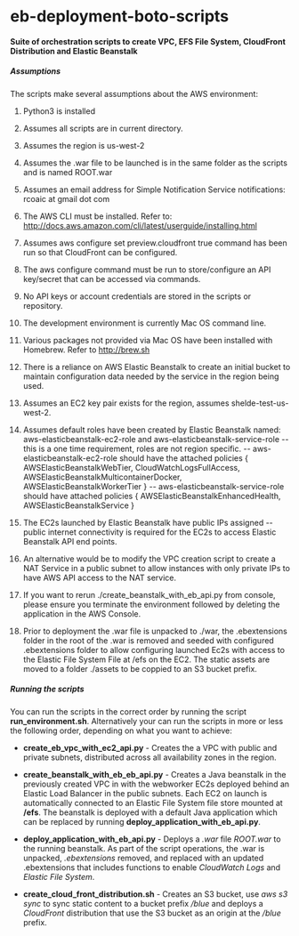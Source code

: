 # eb-deployment-boto-scripts
#### Suite of orchestration scripts to create VPC, EFS File System, CloudFront Distribution and Elastic Beanstalk
##### Assumptions

The scripts make several assumptions about the AWS environment:

1.  Python3 is installed

2.  Assumes all scripts are in current directory.

3.  Assumes the region is us-west-2

4.  Assumes the .war file to be launched is in the same folder as the scripts and is named ROOT.war

5.  Assumes an email address for Simple Notification Service notifications: rcoaic at gmail dot com

6.  The AWS CLI must be installed. Refer to: http://docs.aws.amazon.com/cli/latest/userguide/installing.html

7.  Assumes aws configure set preview.cloudfront true command has been run so that CloudFront can be configured.

8.  The aws configure command must be run to store/configure an API key/secret that can be accessed via commands.

9.  No API keys or account credentials are stored in the scripts or repository.

10.  The development environment is currently Mac OS command line.

11. Various packages not provided via Mac OS have been installed with Homebrew. Refer to http://brew.sh

12. There is a reliance on AWS Elastic Beanstalk to create an initial bucket to maintain configuration data needed by
    the service in the region being used.

13. Assumes an EC2 key pair exists for the region, assumes shelde-test-us-west-2.

14. Assumes default roles have been created by Elastic Beanstalk named: aws-elasticbeanstalk-ec2-role and aws-elasticbeanstalk-service-role
    -- this is a one time requirement, roles are not region specific.
    -- aws-elasticbeanstalk-ec2-role should have the attached policies { AWSElasticBeanstalkWebTier, CloudWatchLogsFullAccess,
                                                                         AWSElasticBeanstalkMulticontainerDocker, AWSElasticBeanstalkWorkerTier }
    -- aws-elasticbeanstalk-service-role should have attached policies { AWSElasticBeanstalkEnhancedHealth, AWSElasticBeanstalkService }

15. The EC2s launched by Elastic Beanstalk have public IPs assigned -- public internet connectivity is required for the EC2s to access
    Elastic Beanstalk API end points.

16. An alternative would be to modify the VPC creation script to create a NAT Service in a public subnet to allow instances with only
    private IPs to have AWS API access to the NAT service.

17. If you want to rerun ./create_beanstalk_with_eb_api.py from console, please ensure you terminate the environment followed by deleting the
    application in the AWS Console.

18. Prior to deployment the .war file is unpacked to ./war, the .ebextensions folder in the root of the .war is removed and seeded with configured
    .ebextensions folder to allow configuring launched Ec2s with access to the Elastic File System File at /efs on the EC2. The static assets are
    moved to a folder ./assets to be coppied to an S3 bucket prefix.

##### Running the scripts

You can run the scripts in the correct order by running the script **run_environment.sh**. Alternatively your can run the scripts in more or less the following order, 
depending on what you want to achieve:

* **create_eb_vpc_with_ec2_api.py** - Creates the a VPC with public and private subnets, distributed across all availability zones in the region.

* **create_beanstalk_with_eb_eb_api.py** - Creates a Java beanstalk in the previously created VPC in with the webworker EC2s deployed behind an Elastic
Load Balancer in the public subnets. Each EC2 on launch is automatically connected to an Elastic File System file store mounted at **/efs**.
The beanstalk is deployed with a default Java application which can be replaced by running **deploy_application_with_eb_api.py**.

* **deploy_application_with_eb_api.py** - Deploys a *.war* file *ROOT.war* to the running beanstalk. As part of the script operations, the .war is unpacked, 
*.ebextensions* removed, and replaced with an updated .ebextensions that includes functions to enable *CloudWatch Logs* and *Elastic File System*.

* **create_cloud_front_distribution.sh** - Creates an S3 bucket, use *aws s3 sync* to sync static content to a bucket prefix */blue* and deploys a *CloudFront* distribution
that use the S3 bucket as an origin at the */blue* prefix.